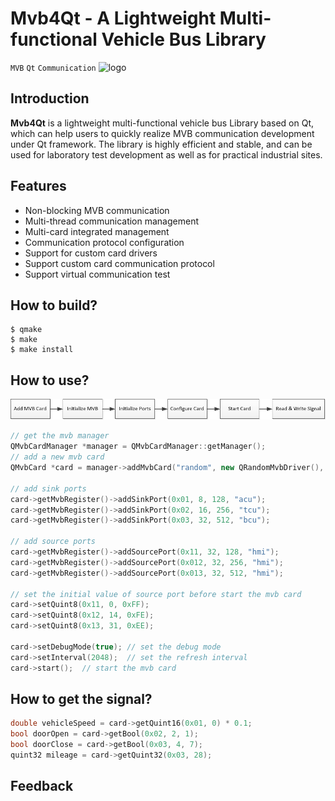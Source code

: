# Mvb4Qt - A Lightweight Multi-functional Vehicle Bus Library
`MVB` `Qt` `Communication`
![logo](https://github.com/vehicle-net/mvb4qt/blob/master/logo.png)
## Introduction
**Mvb4Qt** is a lightweight multi-functional vehicle bus Library based on Qt, which can help users to quickly realize MVB communication development under Qt framework. The library is highly efficient and stable, and can be used for laboratory test development as well as for practical industrial sites.
## Features
* Non-blocking MVB communication
* Multi-thread communication management
* Multi-card integrated management
* Communication protocol configuration
* Support for custom card drivers
* Support custom card communication protocol
* Support virtual communication test
## How to build?
```console
$ qmake
$ make
$ make install
```
## How to use?
![flow](./docs/flow.png)
```c++
// get the mvb manager
QMvbCardManager *manager = QMvbCardManager::getManager();
// add a new mvb card
QMvbCard *card = manager->addMvbCard("random", new QRandomMvbDriver(), new QLittleEndianProtocol());

// add sink ports
card->getMvbRegister()->addSinkPort(0x01, 8, 128, "acu");
card->getMvbRegister()->addSinkPort(0x02, 16, 256, "tcu");
card->getMvbRegister()->addSinkPort(0x03, 32, 512, "bcu");

// add source ports
card->getMvbRegister()->addSourcePort(0x11, 32, 128, "hmi");
card->getMvbRegister()->addSourcePort(0x012, 32, 256, "hmi");
card->getMvbRegister()->addSourcePort(0x013, 32, 512, "hmi");

// set the initial value of source port before start the mvb card
card->setQuint8(0x11, 0, 0xFF);
card->setQuint8(0x12, 14, 0xFE);
card->setQuint8(0x13, 31, 0xEE);

card->setDebugMode(true); // set the debug mode
card->setInterval(2048);  // set the refresh interval
card->start();  // start the mvb card
```

## How to get the signal?

```c++
double vehicleSpeed = card->getQuint16(0x01, 0) * 0.1;
bool doorOpen = card->getBool(0x02, 2, 1);
bool doorClose = card->getBool(0x03, 4, 7);
quint32 mileage = card->getQuint32(0x03, 28);
```

## Feedback

